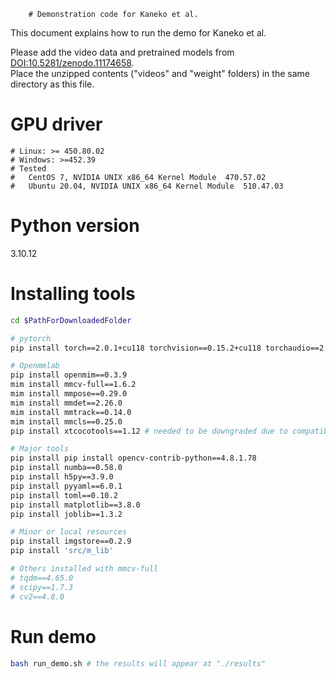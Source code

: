         # Demonstration code for Kaneko et al.
This document explains how to run the demo for Kaneko et al.  

Please add the video data and pretrained models from [DOI:10.5281/zenodo.11174658](https://zenodo.org/records/11174658).   
Place the unzipped contents ("videos" and "weight" folders) in the same directory as this file. 

# GPU driver 
    # Linux: >= 450.80.02
    # Windows: >=452.39
    # Tested 
    #   CentOS 7, NVIDIA UNIX x86_64 Kernel Module  470.57.02 
    #   Ubuntu 20.04, NVIDIA UNIX x86_64 Kernel Module  510.47.03 

# Python version 
3.10.12 

# Installing tools
```bash
cd $PathForDownloadedFolder

# pytorch 
pip install torch==2.0.1+cu118 torchvision==0.15.2+cu118 torchaudio==2.0.2 --index-url https://download.pytorch.org/whl/cu118

# Openmmlab
pip install openmim==0.3.9
mim install mmcv-full==1.6.2
mim install mmpose==0.29.0
mim install mmdet==2.26.0
mim install mmtrack==0.14.0
mim install mmcls==0.25.0
pip install xtcocotools==1.12 # needed to be downgraded due to compatibility to numpy

# Major tools
pip install pip install opencv-contrib-python==4.8.1.78
pip install numba==0.58.0
pip install h5py==3.9.0
pip install pyyaml==6.0.1
pip install toml==0.10.2 
pip install matplotlib==3.8.0
pip install joblib==1.3.2

# Minor or local resources 
pip install imgstore==0.2.9
pip install 'src/m_lib'

# Others installed with mmcv-full 
# tqdm==4.65.0
# scipy==1.7.3
# cv2==4.8.0
```

# Run demo 
```bash 
bash run_demo.sh # the results will appear at "./results"
```